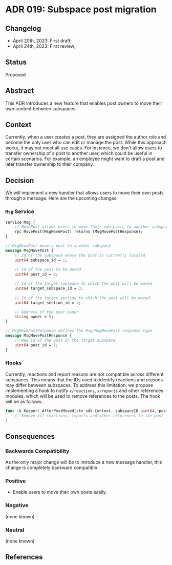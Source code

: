 # ADR 019: Subspace post migration

## Changelog
- April 20th, 2023: First draft;
- April 24th, 2023: First review;

## Status

Proposed

## Abstract

This ADR introduces a new feature that enables post owners to move their own content between subspaces.

## Context

Currently, when a user creates a post, they are assigned the author role and become the only user who can edit or manage the post. While this approach works, it may not meet all use cases. For instance, we don't allow users to transfer ownership of a post to another user, which could be useful in certain scenarios. For example, an employee might want to draft a post and later transfer ownership to their company.

## Decision

We will implement a new handler that allows users to move their own posts through a message. Here are the upcoming changes:

### `Msg` Service

```proto
service Msg {
    // MovePost allows users to move their own posts to another subspace
    rpc MovePost(MsgMovePost) returns (MsgMovePostResponse);
}

// MsgMovePost move a post to another subspace
message MsgMovePost {
    // Id of the subspace where the post is currently located
    uint64 subspace_id = 1;
    
    // Id of the post to be moved
    uint64 post_id = 2;

    // Id of the target subspace to which the post will be moved
    uint64 target_subspace_id = 3;
    
    // Id of the target section to which the post will be moved
    uint64 target_section_id = 4;

    // Address of the post owner
    string owner = 5;
}

// MsgMovePostResponse defines the Msg/MsgMovePost response type
message MsgMovePostResponse {
    // New id of the post in the target subspace
    uint64 post_id = 1;
}
```

### Hooks

Currently, reactions and report reasons are not compatible across different subspaces. This means that the IDs used to identify reactions and reasons may differ between subspaces. To address this limitation, we propose implementing a hook to notify `x/reactions`, `x/reports` and other references modules, which will be used to remove references to the posts. The hook will be as follows:

```go
func (k Keeper) AfterPostMoved(ctx sdk.Context, subspaceID uint64, postID uint64) {
    // Remove all reactions, reports and other references to the post
}
```

## Consequences

### Backwards Compatibility

As the only major change will be to introduce a new message handler, this change is completely backward compatible.

### Positive

- Enable users to move their own posts easily.

### Negative

(none known)

### Neutral

(none known)

## References
